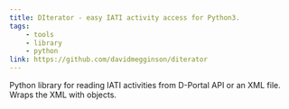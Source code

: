 ```yaml
---
title: DIterator - easy IATI activity access for Python3.
tags:
    - tools
    - library
    - python
link: https://github.com/davidmegginson/diterator
---
```


Python library for reading IATI activities from D-Portal API or an XML file. Wraps the XML with objects.
